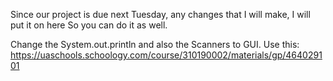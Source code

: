 Since our project is due next Tuesday, any changes that I will make, I will put it on here So you can do it as well.

Change the System.out.println and also the Scanners to GUI. 
Use this: https://uaschools.schoology.com/course/310190002/materials/gp/464029101
